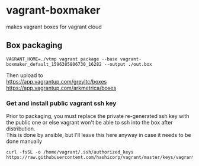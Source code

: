 # vagrant-boxmaker
makes vagrant boxes for vagrant cloud


## Box packaging
```
VAGRANT_HOME=./vtmp vagrant package --base vagrant-boxmaker_default_1596385806730_16282 --output ./out.box
```
Then upload to  
https://app.vagrantup.com/greyltc/boxes
https://app.vagrantup.com/arkmetrica/boxes

### Get and install public vagrant ssh key
Prior to packaging, you must replace the private re-generated ssh key with the public one or else vagrant won't be able to ssh into the box after distribution.  
This is done by ansible, but I'll leave this here anyway in case it needs to be done manually
```
curl -fsSL -o /home/vagrant/.ssh/authorized_keys https://raw.githubusercontent.com/hashicorp/vagrant/master/keys/vagrant.pub
```
